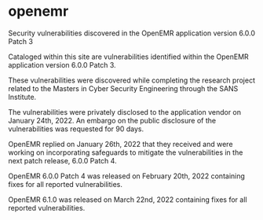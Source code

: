 # openemr
Security vulnerabilities discovered in the OpenEMR application version 6.0.0 Patch 3

Cataloged within this site are vulnerabilities identified within the OpenEMR application version 6.0.0 Patch 3.

These vulnerabilities were discovered while completing the research project related to the Masters in Cyber Security Engineering through the SANS Institute.

The vulnerabilities were privately disclosed to the application vendor on January 24th, 2022.  An embargo on the public disclosure of the vulnerabilities was requested for 90 days.

OpenEMR replied on January 26th, 2022 that they received and were working on incorporating safeguards to mitigate the vulnerabilities in the next patch release, 6.0.0 Patch 4.

OpenEMR 6.0.0 Patch 4 was released on February 20th, 2022 containing fixes for all reported vulnerabilities.

OpenEMR 6.1.0 was released on March 22nd, 2022 containing fixes for all reported vulnerabilities.
